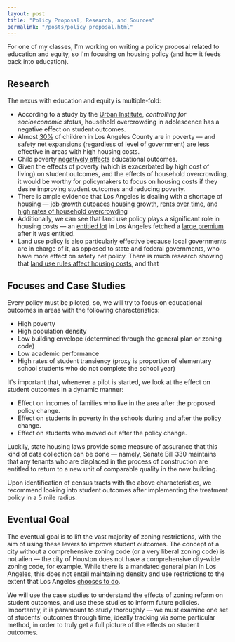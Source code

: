 ```yaml
---
layout: post
title: "Policy Proposal, Research, and Sources"
permalink: "/posts/policy_proposal.html"
---
```

For one of my classes, I'm working on writing a policy proposal related to education and equity, so I'm focusing on housing policy (and how it feeds back into education).
## Research
The nexus with education and equity is multiple-fold:
- According to a study by the [Urban Institute](https://pubmed.ncbi.nlm.nih.gov/27103537/), *controlling for socioeconomic status*, household overcrowding in adolescence has a negative effect on student outcomes.
- Almost [30%](https://www.ppic.org/publication/geography-of-child-poverty-in-california/) of children in Los Angeles County are in poverty — and safety net expansions (regardless of level of government) are less effective in areas with high housing costs.
- Child poverty [negatively affects](https://www.ncbi.nlm.nih.gov/pmc/articles/PMC2528798/) educational outcomes.
- Given the effects of poverty (which is exacerbated by high cost of living) on student outcomes, and the effects of household overcrowding, it would be worthy for policymakers to focus on housing costs if they desire improving student outcomes and reducing poverty.
- There is ample evidence that Los Angeles is dealing with a shortage of housing — [job growth outpaces housing growth](https://laist.com/news/housing-homelessness/housing-jobs-los-angeles-california-stessa-rhna-housing-element), [rents over time](https://www.zumper.com/rent-research/los-angeles-ca), and [high rates of household overcrowding](https://www.latimes.com/california/story/2022-10-19/los-angeles-history-overcrowding-united-states)
- Additionally, we can see that land use policy plays a significant role in housing costs — an [entitled lot](https://therealdeal.com/la/2018/09/07/a-market-grows-for-entitled-la-properties/) in Los Angeles fetched a [large premium](https://therealdeal.com/la/2018/09/07/a-market-grows-for-entitled-la-properties/) after it was entitled.
- Land use policy is also particularly effective because local governments are in charge of it, as opposed to state and federal governments, who have more effect on safety net policy. There is much research showing that [land use rules affect housing costs](https://ternercenter.berkeley.edu/research-and-policy/land-use-politics-housing-costs-and-segregation-in-california-cities/), and that

## Focuses and Case Studies

Every policy must be piloted, so, we will try to focus on educational outcomes in areas with the following characteristics:
- High poverty
- High population density
- Low building envelope (determined through the general plan or zoning code)
- Low academic performance
- High rates of student transiency (proxy is proportion of elementary school students who do not complete the school year)

It's important that, whenever a pilot is started, we look at the effect on student outcomes in a dynamic manner:
- Effect on incomes of families who live in the area after the proposed policy change.
- Effect on students in poverty in the schools during and after the policy change.
- Effect on students who moved out after the policy change.

Luckily, state housing laws provide some measure of assurance that this kind of data collection can be done — namely, Senate Bill 330 maintains that any tenants who are displaced in the process of construction are entitled to return to a new unit of comparable quality in the new building. 

Upon identification of census tracts with the above characteristics, we recommend looking into student outcomes after implementing the treatment policy in a 5 mile radius.
## Eventual Goal
The eventual goal is to lift the vast majority of zoning restrictions, with the aim of using these levers to improve student outcomes. The concept of a city without a comprehensive zoning code (or a very liberal zoning code) is not alien — the city of Houston does not have a comprehensive city-wide zoning code, for example. While there is a mandated general plan in Los Angeles, this does not entail maintaining density and use restrictions to the extent that Los Angeles [chooses to do](https://belonging.berkeley.edu/single-family-zoning-greater-los-angeles).

We will use the case studies to understand the effects of zoning reform on student outcomes, and use these studies to inform future policies. Importantly, it is paramount to study thoroughly — we must examine one set of students' outcomes through time, ideally tracking via some particular method, in order to truly get a full picture of the effects on student outcomes.
